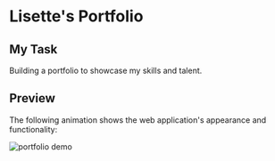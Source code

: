 # Lisette's Portfolio

## My Task
Building a portfolio to showcase my skills and talent.

## Preview
The following animation shows the web application's appearance and functionality:

![portfolio demo](C:\Users\GWC2018\development\Portfolio-01\02-Homework\Main\assets\videos\PortfolioGIF.gif)